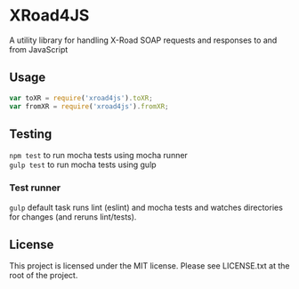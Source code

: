 # XRoad4JS
A utility library for handling X-Road SOAP requests and responses to and from JavaScript

## Usage

```javascript
var toXR = require('xroad4js').toXR;
var fromXR = require('xroad4js').fromXR;
```

## Testing
`npm test` to run mocha tests using mocha runner  
`gulp test` to run mocha tests using gulp

### Test runner
`gulp` default task runs lint (eslint) and mocha tests and watches directories
for changes (and reruns lint/tests).

## License
This project is licensed under the MIT license. Please see LICENSE.txt at the
root of the project.
